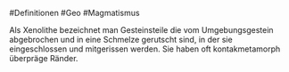 #Definitionen #Geo #Magmatismus 

Als Xenolithe bezeichnet man Gesteinsteile die vom Umgebungsgestein abgebrochen und in eine Schmelze gerutscht sind, in der sie eingeschlossen und mitgerissen werden. Sie haben oft kontakmetamorph überpräge Ränder.
